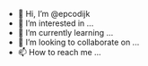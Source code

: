 - 👋 Hi, I’m @epcodijk
- 👀 I’m interested in ...
- 🌱 I’m currently learning ...
- 💞️ I’m looking to collaborate on ...
- 📫 How to reach me ...

<!---
epcodijk/epcodijk is a ✨ special ✨ repository because its `README.md` (this file) appears on your GitHub profile.
You can click the Preview link to take a look at your changes.
--->
